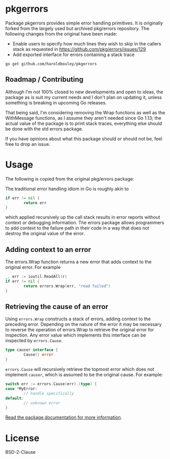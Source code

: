 # pkgerrors

Package pkgerrors provides simple error handling primitives. It is originally forked from the largely used but archived pkg/errors repository. The following changes from the original have been made:
- Enable users to specify how much lines they wish to skip in the callers stack as requested in https://github.com/pkg/errors/issues/129
- Add exported interface for errors containing a stack trace

`go get github.com/haroldbouley/pkgerrors`

## Roadmap / Contributing

Although I'm not 100% closed to new developments and open to ideas, the package as is suit my current needs and I don't plan on updating it, unless something is breaking in upcoming Go releases.

That being said, I'm considering removing the Wrap functions as well as the WithMessage functions, as I assume they aren't needed since Go 1.13; the actual value of the package is to print stack traces, everything else should be done with the std errors package.

If you have opinions about what this package should or should not be, feel free to drop an issue.

# Usage

The following is copied from the original pkg/errors package:

The traditional error handling idiom in Go is roughly akin to
```go
if err != nil {
        return err
}
```
which applied recursively up the call stack results in error reports without context or debugging information. The errors package allows programmers to add context to the failure path in their code in a way that does not destroy the original value of the error.

## Adding context to an error

The errors.Wrap function returns a new error that adds context to the original error. For example
```go
_, err := ioutil.ReadAll(r)
if err != nil {
        return errors.Wrap(err, "read failed")
}
```
## Retrieving the cause of an error

Using `errors.Wrap` constructs a stack of errors, adding context to the preceding error. Depending on the nature of the error it may be necessary to reverse the operation of errors.Wrap to retrieve the original error for inspection. Any error value which implements this interface can be inspected by `errors.Cause`.
```go
type causer interface {
        Cause() error
}
```
`errors.Cause` will recursively retrieve the topmost error which does not implement `causer`, which is assumed to be the original cause. For example:
```go
switch err := errors.Cause(err).(type) {
case *MyError:
        // handle specifically
default:
        // unknown error
}
```

[Read the package documentation for more information](https://godoc.org/github.com/haroldbouley/pkgerrors).

# License

BSD-2-Clause
